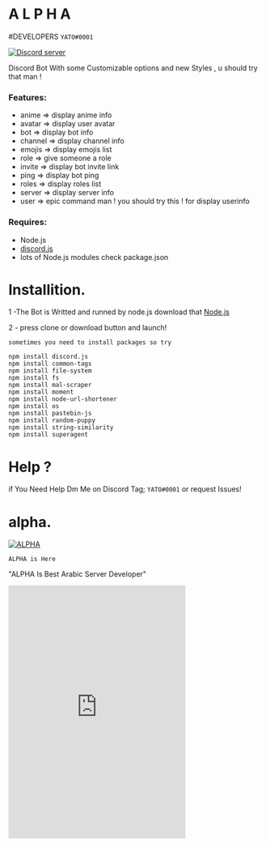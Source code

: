 # A L P H A

#DEVELOPERS
`YATO#0001`

<a href="https://discord.gg/Hg4myC6"><img src="https://discordapp.com/api/guilds/565291056422453256/embed.png" alt="Discord server" /></a>

Discord Bot With some Customizable options and new Styles , u should try that man !
### Features:
- anime <animename> => display anime info
- avatar => display user avatar
- bot => display bot info
- channel => display channel info
- emojis => display emojis list
- role <member> <rolename> => give someone a role
- invite => display bot invite link
- ping => display bot ping
- roles => display roles list
- server => display server info
- user => epic command man ! you should try this ! for display userinfo
### Requires:
- Node.js
- [discord.js](https://www.npmjs.com/package/discord.js)
- lots of Node.js modules check package.json
# Installition.
1 -The Bot is Writted and runned by node.js download that [Node.js](https://nodejs.org/en/download/)

2 - press clone or download button and launch!

`sometimes you need to install packages so try`
```fix
npm install discord.js
npm install common-tags
npm install file-system
npm install fs
npm install mal-scraper
npm install moment
npm install node-url-shortener
npm install os
npm install pastebin-js
npm install random-puppy
npm install string-similarity
npm install superagent
```
# Help ? 

if You Need Help Dm Me on Discord Tag; `YATO#0001`
or request Issues!
# alpha.
[![ALPHA](https://discordapp.com/api/guilds/565291056422453256/widget.png?style=banner4)](https://discord.gg/Hg4myC6)

` ALPHA is Here `


"ALPHA Is Best Arabic Server Developer"

<iframe src="https://discordapp.com/widget?id=565291056422453256&theme=dark" width="350" height="500" allowtransparency="true" frameborder="0"></iframe>
